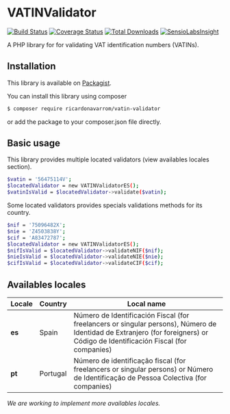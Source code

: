 VATINValidator
==============
[![Build Status](https://travis-ci.org/ricardonavarrom/VATINValidator.svg?branch=master)](https://travis-ci.org/ricardonavarrom/VATINValidator)
[![Coverage Status](https://coveralls.io/repos/github/ricardonavarrom/VATINValidator/badge.svg?branch=master)](https://coveralls.io/github/ricardonavarrom/VATINValidator?branch=master)
[![Total Downloads](https://poser.pugx.org/ricardonavarrom/vatin-validator/downloads)](https://packagist.org/packages/ricardonavarrom/vatin-validator)
[![SensioLabsInsight](https://insight.sensiolabs.com/projects/7a914b00-9a33-43ad-bdfe-917f26cd7080/mini.png)](https://insight.sensiolabs.com/projects/7a914b00-9a33-43ad-bdfe-917f26cd7080)

A PHP library for for validating VAT identification numbers (VATINs).


Installation
------------
This library is available on [Packagist](https://packagist.org/packages/ricardonavarrom/vatin-validator).

You can install this library using composer

```bash
$ composer require ricardonavarrom/vatin-validator
```
or add the package to your composer.json file directly.


Basic usage
-----------
This library provides multiple located validators (view availables locales section).

```bash
$vatin = '56475114V';
$locatedValidator = new VATINValidatorES();
$vatinIsValid = $locatedValidator->validate($vatin);
```

Some located validators provides specials validations methods for its country.

```bash
$nif = '75096482X';
$nie = 'Z4503838Y';
$cif = 'A83472787';
$locatedValidator = new VATINValidatorES();
$nifIsValid = $locatedValidator->validateNIF($nif);
$nieIsValid = $locatedValidator->validateNIE($nie);
$cifIsValid = $locatedValidator->validateCIF($cif);
```


Availables locales
------------------

| Locale        | Country           | Local name                                                                                                                                                                   |
| ------------- | ------------------| -----------------------------------------------------------------------------------------------------------------------------------------------------------------------------|
| **es**        | Spain             | Número de Identificación Fiscal (for freelancers or singular persons), Número de Identidad de Extranjero (for foreigners) or Código de Identificación Fiscal (for companies) |
| **pt**        | Portugal          | Número de identificação fiscal (for freelancers or singular persons) or Número de Identificação de Pessoa Colectiva (for companies)                                          |
*We are working to implement more availables locales.*
